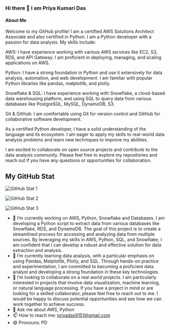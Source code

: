 ### Hi there 👋 I am Priya Kumari Das

#### About Me

Welcome to my GitHub profile! I am a certified AWS Solutions Architect Associate and also certified in Python. I am a Python developer with a passion for data analysis. My skills include:

AWS: I have experience working with various AWS services like EC2, S3, RDS, and API Gateway. I am proficient in deploying, managing, and scaling applications on AWS.

Python: I have a strong foundation in Python and use it extensively for data analysis, automation, and web development. I am familiar with popular Python libraries like pandas, matplotlib, and plotly.

Snowflake & SQL: I have experience working with Snowflake, a cloud-based data warehousing platform, and using SQL to query data from various databases like PostgreSQL, MySQL, DynamoDB, S3.

Git & GitHub: I am comfortable using Git for version control and GitHub for collaborative software development.

As a certified Python developer, I have a solid understanding of the language and its ecosystem. I am eager to apply my skills to real-world data analysis problems and learn new techniques to improve my abilities.

I am excited to collaborate on open source projects and contribute to the data analysis community. Please feel free to explore my repositories and reach out if you have any questions or opportunities for collaboration.


## My GitHub Stat
![GitHub Stat 1](https://github-readme-streak-stats.herokuapp.com/?user=Pri0105)


![GitHub Stat 2](https://github-readme-stats.vercel.app/api/top-langs/?username=Pri0105)

![GitHub Stat 3](https://github-readme-stats.vercel.app/api?username=Pri0105)

- 🔭 I’m currently working on AWS, Python, Snowflake and Databases. I am developing a Python script to extract data from various databases like Snowflake, RDS, and DynamoDB. The goal of this project is to create a streamlined process for accessing and analyzing data from multiple sources. By leveraging my skills in AWS, Python, SQL, and Snowflake, I am confident that I can develop a robust and effective solution for data extraction and analysis.
- 🌱 I’m currently learning data analysis, with a particular emphasis on using Pandas, Matplotlib, Plotly, and SQL. Through hands-on practice and experimentation, I am committed to becoming a proficient data analyst and developing a strong foundation in these key technologies.
- 👯 I’m looking to collaborate on a real world projects. I am particularly interested in projects that involve data visualization, machine learning, or natural language processing. If you have a project in mind or are looking for a skilled collaborator, please feel free to reach out to me. I would be happy to discuss potential opportunities and see how we can work together to achieve success.
- 💬 Ask me about AWS, Python
- 📫 How to reach me: priyadas9151@gmail.com
- 😄 Pronouns: PD


<!--
**Pri0105/Pri0105** is a ✨ _special_ ✨ repository because its `README.md` (this file) appears on your GitHub profile.

Here are some ideas to get you started:

- 🔭 I’m currently working on AWS, Python, Snowflake and Databases. 
- 🌱 I’m currently learning Data Analysis
- 👯 I’m looking to collaborate on a real world projects
- 💬 Ask me about AWS, Python
- 📫 How to reach me: priyadas9151@gmail.com
- 😄 Pronouns: PD
-->
